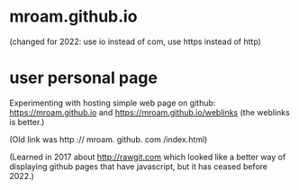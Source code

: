 # mroam.github.io 
(changed for 2022: use io instead of com, use https instead of http)

# user personal page

Experimenting with hosting simple web page on github:  https://mroam.github.io and https://mroam.github.io/weblinks (the weblinks is better.)

(Old link was http :// mroam. github. com /index.html)

(Learned in 2017 about http://rawgit.com which looked like a better way of displaying github pages that have javascript, but it has ceased before 2022.)

